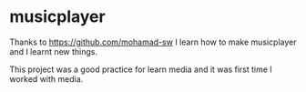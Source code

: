# musicplayer

Thanks to https://github.com/mohamad-sw I learn how to make musicplayer and I learnt new things.

This project was a good practice for learn media and it was first time I worked with media.
